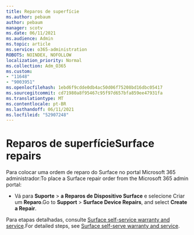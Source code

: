 ```yaml
---
title: Reparos de superfície
ms.author: pebaum
author: pebaum
manager: scotv
ms.date: 06/11/2021
ms.audience: Admin
ms.topic: article
ms.service: o365-administration
ROBOTS: NOINDEX, NOFOLLOW
localization_priority: Normal
ms.collection: Adm_O365
ms.custom:
- "11648"
- "9003951"
ms.openlocfilehash: 1ebd6f9cdde0db4ac50d06f75208bd16dbc05417
ms.sourcegitcommit: cd71980a8f95467c95f97d657bfa859ee47931fa
ms.translationtype: MT
ms.contentlocale: pt-BR
ms.lasthandoff: 06/11/2021
ms.locfileid: "52907248"
---
```

# <a name="surface-repairs"></a><span data-ttu-id="88538-102">Reparos de superfície</span><span class="sxs-lookup"><span data-stu-id="88538-102">Surface repairs</span></span>

<span data-ttu-id="88538-103">Para colocar uma ordem de reparo do Surface no portal Microsoft 365 administrador:</span><span class="sxs-lookup"><span data-stu-id="88538-103">To place a Surface repair order from the Microsoft 365 admin portal:</span></span>

- <span data-ttu-id="88538-104">Vá para **Suporte**  >  **a Reparos de Dispositivo Surface** e selecione Criar um **Reparo**.</span><span class="sxs-lookup"><span data-stu-id="88538-104">Go to **Support** > **Surface Device Repairs**, and select **Create a Repair**.</span></span> 

<span data-ttu-id="88538-105">Para etapas detalhadas, consulte [Surface self-service warranty and service](/surface/self-serve-warranty-service).</span><span class="sxs-lookup"><span data-stu-id="88538-105">For detailed steps, see [Surface self-serve warranty and service](/surface/self-serve-warranty-service).</span></span>